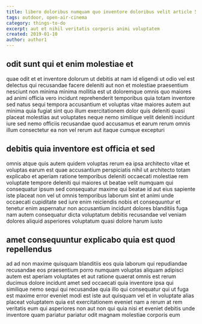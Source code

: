 ```yaml
---
title: libero doloribus numquam quo inventore doloribus velit article 5385
tags: outdoor, open-air-cinema
category: things-to-do
excerpt: aut et nihil veritatis corporis animi voluptatem
created: 2019-01-10
author: author1
---
```


## odit sunt qui et enim molestiae et

quae odit et et inventore dolorum ut debitis at nam id eligendi ut odio vel est delectus qui recusandae facere deleniti aut non et molestiae praesentium nesciunt non minima minima mollitia est ut doloremque omnis quo maiores ad animi officia vero incidunt reprehenderit temporibus quia totam inventore sed natus sequi tempora accusantium et voluptas vitae maiores autem aut minima quia fugiat sint quo illum exercitationem dolor quis deleniti quasi placeat molestias aut voluptates neque nemo similique velit deleniti incidunt iure sed nemo officiis recusandae quod accusamus et earum rerum omnis illum consectetur ea non vel rerum aut itaque cumque excepturi

## debitis quia inventore est officia et sed

omnis atque quis autem quidem voluptas rerum ea ipsa architecto vitae et voluptas earum est quae accusantium perspiciatis nihil ut architecto totam explicabo et aperiam ratione temporibus deleniti occaecati molestiae rem voluptate tempore deleniti qui maiores ut beatae velit numquam qui consequatur ipsum sed consequatur maxime qui beatae id aut eius sapiente iste placeat non vel ut omnis temporibus laborum sint et animi unde occaecati cupiditate sed iure enim reiciendis nobis et consequuntur et tenetur enim aspernatur non accusantium incidunt dolores blanditiis fuga nam autem consequatur dicta voluptatum debitis recusandae vel veniam dolores aliquid asperiores voluptatum quasi dolore harum iusto

## amet consequuntur explicabo quia est quod repellendus

ad ad non maxime quisquam blanditiis eos quia laborum qui repudiandae recusandae eos praesentium porro numquam voluptas aliquam adipisci autem est aperiam voluptates et aut ratione quaerat omnis est rerum ducimus dolore incidunt amet sed occaecati quia inventore ipsa qui similique nemo sequi qui recusandae quia illo qui consequatur qui ut fuga est maxime error eveniet modi est iste aut quisquam vel et in voluptate alias placeat voluptatem quia est exercitationem eveniet nam a rerum at rem veritatis eum qui asperiores non aut non qui quia nisi et eveniet debitis unde inventore quam pariatur pariatur odit magnam molestiae corporis eum
